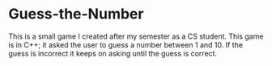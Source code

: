 # Guess-the-Number
This is a small game I created after my semester as a CS student. This game is in C++; it asked the user to guess a number between 1 and 10. 
If the guess is incorrect it keeps on asking until the guess is correct.
